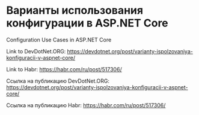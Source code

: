 # Варианты использования конфигурации в ASP.NET Core
Configuration Use Cases in ASP.NET Core

Link to DevDotNet.ORG: https://devdotnet.org/post/varianty-ispolzovaniya-konfiguracii-v-aspnet-core/

Link to Habr: https://habr.com/ru/post/517306/

Ссылка на публикацию DevDotNet.ORG: https://devdotnet.org/post/varianty-ispolzovaniya-konfiguracii-v-aspnet-core/

Ссылка на публикацию Habr: https://habr.com/ru/post/517306/
